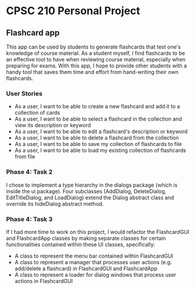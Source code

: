# CPSC 210 Personal Project

## Flashcard app

This app can be used by students to generate flashcards that test one's knowledge of course material. As a student
myself, I find flashcards to be an effective tool to have when reviewing course material, especially when preparing
for exams. With this app, I hope to provide other students with a handy tool that saves them time and effort from 
hand-writing their own flashcards.

### User Stories

- As a user, I want to be able to create a new flashcard and add it to a collection of cards
- As a user, I want to be able to select a flashcard in the collection and view its description or keyword
- As a user, I want to be able to edit a flashcard's description or keyword
- As a user, I want to be able to delete a flashcard from the collection
- As a user, I want to be able to save my collection of flashcards to file
- As a user, I want to be able to load my existing collection of flashcards from file

### Phase 4: Task 2

I chose to implement a type hierarchy in the dialogs package (which is inside the ui package). Four subclasses 
(AddDialog, DeleteDialog, EditTitleDialog, and LoadDialog) extend the Dialog abstract class and override its 
hideDialog abstract method.

### Phase 4: Task 3

If I had more time to work on this project, I would refactor the FlashcardGUI and FlashcardApp classes
by making separate classes for certain functionalities contained within these UI classes, specifically:
  - A class to represent the menu bar contained within FlashcardGUI
  - A class to represent a manager that processes user actions (e.g. add/delete a flashcard) in FlashcardGUI
    and FlashcardApp
  - A class to represent a loader for dialog windows that process user actions in FlashcardGUI

